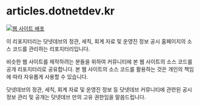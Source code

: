 # articles.dotnetdev.kr

[![웹 사이트 배포](https://github.com/dotnetdev-kr/disclosures.dotnetdev.kr/actions/workflows/deploy.yml/badge.svg)](https://github.com/dotnetdev-kr/disclosures.dotnetdev.kr/actions/workflows/deploy.yml)

이 리포지터리는 닷넷데브의 정관, 세칙, 회계 자료 및 운영진 정보 공시 홈페이지의 소스 코드를 관리하는 리포지터리입니다.

비슷한 웹 사이트를 제작하려는 분들을 위하여 커뮤니티에 본 웹 사이트의 소스 코드를 공개 리포지터리로 공유합니다. 본 웹 사이트의 소스 코드를 활용하는 것은 개인의 책임에 따라 자유롭게 사용할 수 있습니다.

닷넷데브의 정관, 세칙, 회계 자료 및 운영진 정보 등 닷넷데브 커뮤니티에 관련된 공시 정보 관리 및 공개는 닷넷데브 만의 고유 권한임을 말씀드립니다.

